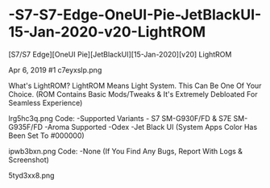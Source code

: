 # -S7-S7-Edge-OneUI-Pie-JetBlackUI-15-Jan-2020-v20-LightROM
[S7/S7 Edge][OneUI Pie][JetBlackUI][15-Jan-2020][v20] LightROM

Apr 6, 2019
#1
c7eyxslp.png

What's LightROM?
LightROM Means Light System.
This Can Be One Of Your Choice.
(ROM Contains Basic Mods/Tweaks & It's Extremely Debloated For Seamless Experience)

lrg5hc3q.png
Code:
-Supported Variants - S7 SM-G930F/FD & S7E SM-G935F/FD
-Aroma Supported
-Odex
-Jet Black UI (System Apps Color Has Been Set To #000000)

ipwb3bxn.png
Code:
-None
(If You Find Any Bugs, Report With Logs & Screenshot)

5tyd3xx8.png
